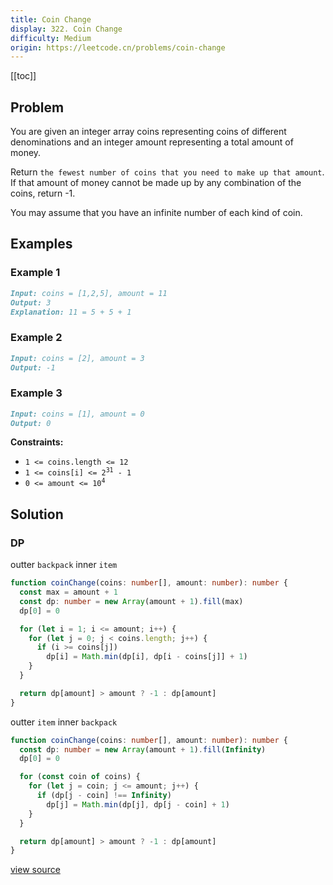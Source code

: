 ```yaml
---
title: Coin Change
display: 322. Coin Change
difficulty: Medium
origin: https://leetcode.cn/problems/coin-change
---
```


[[toc]]

## Problem

You are given an integer array coins representing coins of different denominations and an integer amount representing a total amount of money.

Return `the fewest number of coins that you need to make up that amount`. If that amount of money cannot be made up by any combination of the coins, return -1.

You may assume that you have an infinite number of each kind of coin.

## Examples

### Example 1

```md
Input: coins = [1,2,5], amount = 11
Output: 3
Explanation: 11 = 5 + 5 + 1
```

### Example 2

```md
Input: coins = [2], amount = 3
Output: -1
```

### Example 3

```md
Input: coins = [1], amount = 0
Output: 0
```

**Constraints:**

- `1 <= coins.length <= 12`
- <code>1 <= coins[i] <= 2<sup>31</sup> - 1</code>
- <code>0 <= amount <= 10<sup>4</sup></code>

## Solution

### DP

outter `backpack` inner `item`

```ts
function coinChange(coins: number[], amount: number): number {
  const max = amount + 1
  const dp: number = new Array(amount + 1).fill(max)
  dp[0] = 0

  for (let i = 1; i <= amount; i++) {
    for (let j = 0; j < coins.length; j++) {
      if (i >= coins[j])
        dp[i] = Math.min(dp[i], dp[i - coins[j]] + 1)
    }
  }

  return dp[amount] > amount ? -1 : dp[amount]
}
```

outter `item` inner `backpack`

```ts
function coinChange(coins: number[], amount: number): number {
  const dp: number = new Array(amount + 1).fill(Infinity)
  dp[0] = 0

  for (const coin of coins) {
    for (let j = coin; j <= amount; j++) {
      if (dp[j - coin] !== Infinity)
        dp[j] = Math.min(dp[j], dp[j - coin] + 1)
    }
  }

  return dp[amount] > amount ? -1 : dp[amount]
}
```

[view source](https://leetcode.cn/problems/coin-change)
